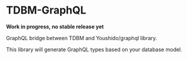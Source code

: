 TDBM-GraphQL
============

**Work in progress, no stable release yet**

GraphQL bridge between TDBM and Youshido/graphql library.

This library will generate GraphQL types based on your database model.